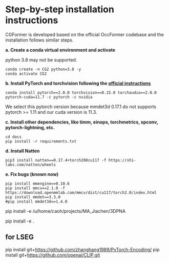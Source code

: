 # Step-by-step installation instructions

CGFormer is developed based on the official OccFormer codebase and the installation follows similar steps.

**a. Create a conda virtual environment and activate**

python 3.8 may not be supported.

```shell
conda create -n CG2 python=3.8 -y
conda activate CG2
```

**b. Install PyTorch and torchvision following the [official instructions](https://pytorch.org/get-started/previous-versions/)**

```shell
conda install pytorch==2.0.0 torchvision==0.15.0 torchaudio==2.0.0 pytorch-cuda=11.7 -c pytorch -c nvidia
```


We select this pytorch version because mmdet3d 0.17.1 do not supports pytorch >= 1.11 and our cuda version is 11.3.

**c. Install other dependencies, like timm, einops, torchmetrics, spconv, pytorch-lightning, etc.**

```shell
cd docs
pip install -r requirements.txt
```

**d. Install Natten**
```shell
pip3 install natten==0.17.4+torch200cu117 -f https://shi-labs.com/natten/wheels
```

**e. Fix bugs (known now)**

```shell
pip install mmengine==0.10.6
pip install mmcv==2.1.0 -f https://download.openmmlab.com/mmcv/dist/cu117/torch2.0/index.html
pip install mmdet==3.3.0
#pip install mmdet3d==1.4.0
```

pip install -e /u/home/caoh/projects/MA_Jiachen/3DPNA
 
pip install -e .

## for LSEG
pip install git+https://github.com/zhanghang1989/PyTorch-Encoding/
pip install git+https://github.com/openai/CLIP.git
